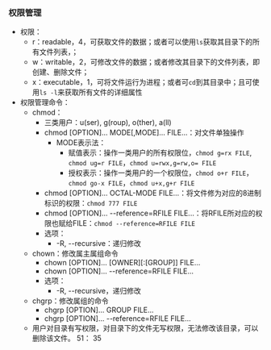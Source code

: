 ### 权限管理
- 权限：
  - r：readable，4，可获取文件的数据；或者可以使用`ls`获取其目录下的所有文件列表，；
  - w：writable，2，可修改文件的数据；或者修改其目录下的文件列表，即创建、删除文件；
  - x：executable，1，可将文件运行为进程；或者可`cd`到其目录中；且可使用`ls -l`来获取所有文件的详细属性
- 权限管理命令：
  - chmod：
    - 三类用户：u(ser), g(roup), o(ther), a(ll)
    - chmod [OPTION]... MODE[,MODE]... FILE...：对文件单独操作
      - MODE表示法：
        - 赋值表示：操作一类用户的所有权限位，`chmod g=rx FILE`, `chmod ug=r FILE`，`chmod u=rwx,g=rw,o= FILE` 
        - 授权表示：操作一类用户的一个权限位，`chmod o+r FILE`，`chmod go-x FILE`，`chmod u+x,g+r FILE`
    - chmod [OPTION]... OCTAL-MODE FILE...：将文件修为对应的8进制标识的权限：`chmod 777 FILE`
    - chmod [OPTION]... --reference=RFILE FILE...：将RFILE所对应的权限也赋给FILE：`chmod --reference=RFILE FILE`
    - 选项：
      - -R, --recursive：递归修改
  - chown：修改属主属组命令
    - chown [OPTION]... [OWNER][:[GROUP]] FILE...
    - chown [OPTION]... --reference=RFILE FILE...
    - 选项：
      - -R, --recursive，递归修改
  - chgrp：修改属组的命令
    - chgrp [OPTION]... GROUP FILE...
    - chgrp [OPTION]... --reference=RFILE FILE...
  - 用户对目录有写权限，对目录下的文件无写权限，无法修改该目录，可以删除该文件。
51：  35